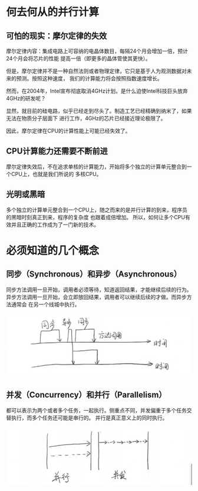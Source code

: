 # 何去何从的并行计算

## 可怕的现实：摩尔定律的失效

摩尔定律内容：集成电路上可容纳的电晶体数目，每隔24个月会增加一倍，预计24个月会将芯片的性能
提高一倍（即更多的晶体管使其更快）。

但是，摩尔定律并不是一种自然法则或者物理定律，它只是基于人为观测数据对未来的预测。按照这种速度，
我们的计算能力将会按照指数速度增长。

然而，在2004年，Intel宣布彻底取消4GHz计划。是什么迫使Intel科技巨头放弃4GHz的研发呢？

显然，就目前的硅电路，似乎已经走到尽头了。制造工艺已经精确到纳米了，如果无法在物质分子层面下
进行工作，4GHz的芯片已经接近理论极限了。

因此，摩尔定律在CPU的计算性能上可能已经失效了。

## CPU计算能力还需要不断前进

摩尔定律失效后，不在追求单核的计算能力，开始将多个独立的计算单元整合到一个CPU上，也就是我们所说的
多核CPU。

## 光明或黑暗

多个独立的计算单元整合到一个CPU上，随之而来的是并行计算的到来，程序员的黑暗时刻真正到来，程序的复杂度
也跟着成倍增加。
所以，如何让多个CPU有效并且正确的工作成为了一门新的技术。


# 必须知道的几个概念

## 同步（Synchronous）和异步（Asynchronous）

同步方法调用一旦开始，调用者必须等待，知道返回结果，才能继续后续的行为。
异步方法调用一旦开始，会立即放回结果，调用者可以继续后续的才做。而异步方法通常会
在另一个线城中执行。

![Image text](https://raw.githubusercontent.com/KINGLBT/java-concurrent-study/master/image/chapter1/1-1.png)

## 并发（Concurrency）和并行（Parallelism）

都可以表示为两个或者多个任务，一起执行。侧重点不同，并发偏重于多个任务交替执行，而多个任务还可能是串行的。
并行是真正意义上的同时执行。

![Image text](https://raw.githubusercontent.com/KINGLBT/java-concurrent-study/master/image/chapter1/1-2.png)